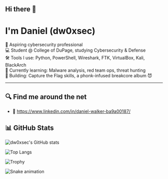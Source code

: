 ## Hi there 👋
# I'm Daniel (dw0xsec)

🔐 Aspiring cybersecurity professional  
💻 Student @ College of DuPage, studying Cybersecurity & Defense  
🛠️ Tools I use: Python, PowerShell, Wireshark, FTK, VirtualBox, Kali, BlackArch  
📡 Currently learning: Malware analysis, red team ops, threat hunting  
🚧 Building: Capture the Flag skills, a phonk-infused breakcore album 😈

---

## 🔍 Find me around the net
- 💼 https://www.linkedin.com/in/daniel-walker-ba9a00187/
## 📊 GitHub Stats

![dw0xsec's GitHub stats](https://github-readme-stats.vercel.app/api?username=dw0xsec&show_icons=true&theme=radical&title_color=00ff00&icon_color=00ff00&text_color=00ff00&bg_color=000000)

![Top Langs](https://github-readme-stats.vercel.app/api/top-langs/?username=dw0xsec&layout=compact&theme=radical&title_color=00ff00&text_color=00ff00&bg_color=000000)

![Trophy](https://github-profile-trophy.vercel.app/?username=dw0xsec&theme=algolia&title=00ff00&text=00ff00&bg_color=000000)


![Snake animation](https://raw.githubusercontent.com/dw0xsec/dw0xsec/output/github-contribution-grid-snake.svg)


<!--
**dw0xsec/dw0xsec** is a ✨ _special_ ✨ repository because its `README.md` (this file) appears on your GitHub profile.

Here are some ideas to get you started:

- 🔭 I’m currently working on ...
- 🌱 I’m currently learning ...
- 👯 I’m looking to collaborate on ...
- 🤔 I’m looking for help with ...
- 💬 Ask me about ...
- 📫 How to reach me: ...
- 😄 Pronouns: ...
- ⚡ Fun fact: ...
-->
